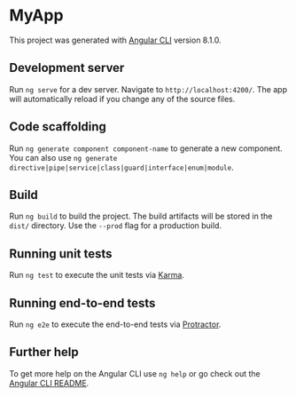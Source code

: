 # MyApp

This project was generated with [Angular CLI](https://github.com/angular/angular-cli) version 8.1.0.

## Development server

Run `ng serve` for a dev server. Navigate to `http://localhost:4200/`. The app will automatically reload if you change any of the source files.

## Code scaffolding

Run `ng generate component component-name` to generate a new component. You can also use `ng generate directive|pipe|service|class|guard|interface|enum|module`.

## Build

Run `ng build` to build the project. The build artifacts will be stored in the `dist/` directory. Use the `--prod` flag for a production build.

## Running unit tests

Run `ng test` to execute the unit tests via [Karma](https://karma-runner.github.io).

## Running end-to-end tests

Run `ng e2e` to execute the end-to-end tests via [Protractor](http://www.protractortest.org/).

## Further help

To get more help on the Angular CLI use `ng help` or go check out the [Angular CLI README](https://github.com/angular/angular-cli/blob/master/README.md).

<!-- 
项目目录结构详解
  1： .editorconfig 是vscode 的配置文件
  2： .gitignore git的配置文件
  3： e2e 是端到端的测试目录 包含基本的测试桩，是用来作自动化测试的
  4： angular.json 是angular命令行工具的一个配置文件，后期可能会去修改这个文件，因为后期可      能 会引入 jquery 和 bootstrap 等第三方的插件
  5： karma.conf.js 是单元测试的集成器，这个是配置文件，用来执行自动化测试的
  6： package.json  标准的npm工具的配置文件，列明了这个应用所使用的第三方依赖包，在安装环     境时会有 install package提示信息，实际上就是在根据package文件内容去下载第三方  依     赖包，放到 node_modules文件下，node_modules目录下放的都是第三方依赖包
  7： README.md 包含angular命令行工具生成项目的一个标准说明，比如：怎么去构建，怎么去测       试，怎么去运行，
  8： tsconfig.app.json 
  9： tsconfig.json 这个是typescript 编译器的一个配置，按照angular项目的标准都已经配好     了，
  10： tsconfig.spec.json
  11： tslint.json 是tslint的一个配置文件，他是用来定义 typescript 代码质量检查的一些       规则，不需要改动

 -->


 <!-- 
src 目录下的结构
  7： app 包含应用的组件和模块
  8： assets 用来存静态资源的，比如说图片
  9： environments 环境配置，angular 是支持多环境开发的，比如说开发环境，测试环境，生产      环境公用一套代码，然后把这些环境不同的配置比如：后台服务的地址，在生产环境和开发环境是     不一样的，写在不同环境的配置文件里面，然后在编译的时候会把相应环境的配置文件编译到代码     里面来
  10： favicon.ico 图标文件
  11： index.html 是整个应用的根html , 启动系统第一次访问的文件，在body里有一个标签          <app-root></app-root>
  12： main.ts 整个web应用的入口点，脚本执行的入口点，angular 通过这个文件来启动整个项目
  13： polyfills.ts 主要是导入一些必要的库，使angular可以正常运行在一些老版本的浏览器中，
  14： styles.scss 这个放整个应用的一些全局的样式，
  15： test.ts 和karma.conf.js一样都是用来作自动化测试的，
 
  -->

  <!-- 
  app
    1: app.component.ts 组件，
    2: app.module.ts 模块
    3: 
    4: 
  
   -->

   <!-- 
  组件必备元素：@component装饰器，controller 控制器，template 模板
    @Component() 是组件元数据装饰器，用来告知angular框架如何处理一个 typescript 类，@Component包含多个属性，
    这些属性就叫做元数据，angular会根据这些元数据的值渲染组件，执行组件的逻辑，

    Template 叫做模板，通过组件自带的模板，定义组件的外观，以html的形势存在，告诉angularr如何渲染组件，
    模板很想html,但是可以在模板中使用，angular 数据绑定语法，来呈现控制器中的数据，

    Controller 控制器，就是一个普通的typescript类，会被@Component装饰器装饰，控制器会包含组件所有的属性和方法，
    绝大多数的页面逻辑就是写在控制器中的，控制器通过数据绑定与模板通讯，模板展现控制器上的数据，控制器处理模板上触发的事件，


    
   
    -->
